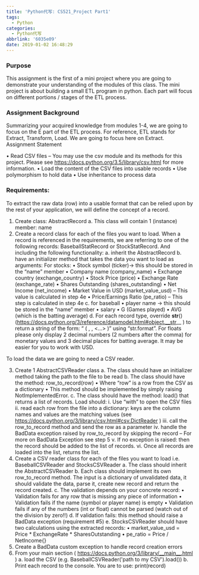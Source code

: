 ```yaml
---
title: 'Python代写: CS521_Project Part1'
tags:
  - Python
categories:
  - Python代写
abbrlink: '6035e09'
date: 2019-01-02 16:48:29
---
```


### Purpose

This assignment is the first of a mini project where you are going to demonstrate your understanding of the modules of this class.
The mini project is about building a small ETL program in python. Each part will focus on different portions / stages of the ETL process.

### Assignment Background

Summarizing your acquired knowledge from modules 1-4, we are going to focus on the E part of the ETL process. For reference, ETL stands for Extract, Transform, Load. We are going to focus here on Extract.
Assignment Statement

•   Read CSV files – You may use the csv module and its methods for this project.  Please see https://docs.python.org/3.5/library/csv.html for more information.
•   Load the content of the CSV files into usable records
•   Use polymorphism to hold data
•   Use inheritance to process data
 
### Requirements:

To extract the raw data (row) into a usable format that can be relied upon by the rest of your application, we will define the concept of a record.

1.  Create class: AbstractRecord
a.  This class will contain 1 (instance) member: name
2.  Create a record class for each of the files you want to load.  When a record is referenced in the requirements, we are referring to one of the following records:
BaseballStatRecord or StockStatRecord.
And including the following functionality:
a.  inherit the AbstractRecord
b.  have an initializer method that takes the data you want to load as arguments:
For stocks:
•   Stock symbol (ticker)→ this should be stored in the “name” member
•   Company name (company_name)
•   Exchange country (exchange_country)
•   Stock Price (price)
•   Exchange Rate (exchange_rate)
•   Shares Outstanding (shares_outstanding)
•   Net Income (net_income)
•   Market Value in USD (market_value_usd) – This value is calculated in step 4e
•   Price/Earnings Ratio (pe_ratio) – This step is calculated in step 4e
c.  for baseball
•   player name → this should be stored in the “name” member
•   salary
•   G (Games played)
•   AVG (which is the batting average)
d.  For each record type, override __str__() (https://docs.python.org/3/reference/datamodel.html#object.__str__ ) to return a string of the form: “<name of the record type> ( <value1>, <value2>,  <...> )” using “str.format”.
For floats please only display 2 decimal numbers (2 numbers after the comma) for monetary values and 3 decimal places for batting average.  It may be easier for you to work with USD.

To load the data we are going to need a CSV reader.

3.  Create 1 AbstractCSVReader class
a.  The class should have an initializer method taking the path to the file to be read
b.  The class should have the method: row_to_record(row)
•   Where “row” is a row from the CSV as a dictionary
•   This method should be implemented by simply raising NotImplementedError.
c.  The class should have the method: load() that returns a list of records. Load should:
i.  Use “with” to open the CSV files
ii. read each row from the file into a dictionary: keys are the column names and values are the matching values (see https://docs.python.org/3/library/csv.html#csv.DictReader )
iii.    call the row_to_record method and send the row as a parameter
iv. handle the BadData exception raised by  row_to_record by skipping the record – For more on BadData Exception see step 5
v.  If no exception is raised: then the record should be added to the list of records.
vi. Once all records are loaded into the list, returns the list.
4.  Create a CSV reader class for each of the files you want to load 
i.e. BaseballCSVReader and StocksCSVReader
a.  The class should inherit the AbstractCSVReader
b.  Each class should implement its own row_to_record method. The input is a dictionary of unvalidated data, it should validate the data, parse it, create new record and return the record created. 
c.  The validation depends on your concrete record:
•   Validation fails for any row that is missing any piece of information
•   Validation fails if the name (symbol or player name) is empty
•   Validation fails if any of the numbers (int or float) cannot be parsed (watch out of the division by zero!!)
d.  If validation fails: this method should raise a BadData exception (requirement #5)
e.  StocksCSVReader should have two calculations using the extracted records:
•   market_value_usd  = Price * ExchangeRate * SharesOutstanding
•   pe_ratio = Price / NetIncome{}
5.  Create a BadData custom exception to handle record creation errors
6.  From your main section ( https://docs.python.org/3/library/__main__.html )
a.  load the CSV (e.g.  BaseballCSVReader('path to my CSV').load())
b.  Print each record to the console. You are to use: print(record)

